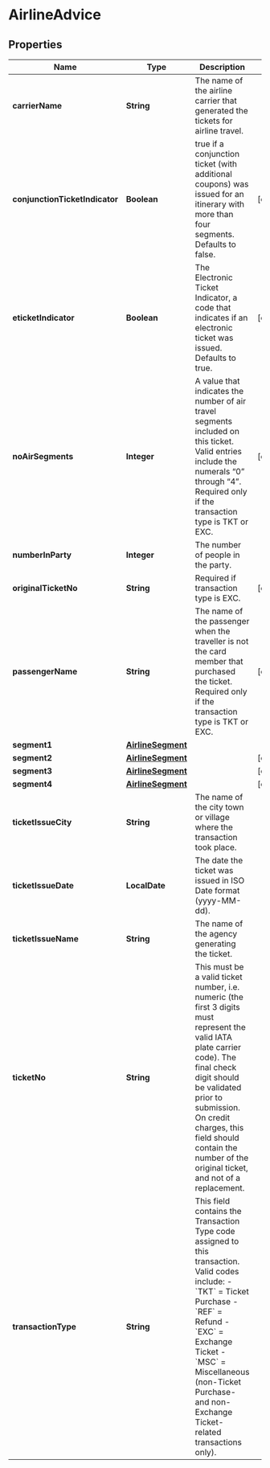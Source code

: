 

# AirlineAdvice


## Properties

Name | Type | Description | Notes
------------ | ------------- | ------------- | -------------
**carrierName** | **String** | The name of the airline carrier that generated the tickets for airline travel. | 
**conjunctionTicketIndicator** | **Boolean** | true if a conjunction ticket (with additional coupons) was issued for an itinerary with more than four segments. Defaults to false.  |  [optional]
**eticketIndicator** | **Boolean** | The Electronic Ticket Indicator, a code that indicates if an electronic ticket was issued.  Defaults to true. |  [optional]
**noAirSegments** | **Integer** | A value that indicates the number of air travel segments included on this ticket.  Valid entries include the numerals “0” through “4”. Required only if the transaction type is TKT or EXC.  |  [optional]
**numberInParty** | **Integer** | The number of people in the party. | 
**originalTicketNo** | **String** | Required if transaction type is EXC. |  [optional]
**passengerName** | **String** | The name of the passenger when the traveller is not the card member that purchased the ticket. Required only if the transaction type is TKT or EXC. |  [optional]
**segment1** | [**AirlineSegment**](AirlineSegment.md) |  | 
**segment2** | [**AirlineSegment**](AirlineSegment.md) |  |  [optional]
**segment3** | [**AirlineSegment**](AirlineSegment.md) |  |  [optional]
**segment4** | [**AirlineSegment**](AirlineSegment.md) |  |  [optional]
**ticketIssueCity** | **String** | The name of the city town or village where the transaction took place. | 
**ticketIssueDate** | **LocalDate** | The date the ticket was issued in ISO Date format (yyyy-MM-dd). | 
**ticketIssueName** | **String** | The name of the agency generating the ticket. | 
**ticketNo** | **String** | This must be a valid ticket number, i.e. numeric (the first 3 digits must represent the valid IATA plate carrier code). The final check digit should be validated prior to submission. On credit charges, this field should contain the number of the original ticket, and not of a replacement.  | 
**transactionType** | **String** | This field contains the Transaction Type code assigned to this transaction. Valid codes include:   - &#x60;TKT&#x60; &#x3D; Ticket Purchase   - &#x60;REF&#x60; &#x3D; Refund   - &#x60;EXC&#x60; &#x3D; Exchange Ticket   - &#x60;MSC&#x60; &#x3D; Miscellaneous (non-Ticket Purchase- and non-Exchange Ticket-related transactions only).  | 



